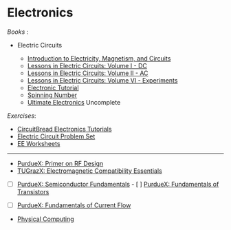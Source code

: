 # Electronics

_Books_ :

- Electric Circuits

  - [Introduction to Electricity, Magnetism, and Circuits](https://www.circuitbread.com/textbooks/introduction-to-electricity-magnetism-and-circuits)
  - [Lessons in Electric Circuits: Volume I - DC](https://www.circuitbread.com/textbooks/lessons-in-electric-circuits-volume-i-dc)
  - [Lessons in Electric Circuits: Volume II - AC](https://www.circuitbread.com/textbooks/lessons-in-electric-circuits-volume-ii-ac)
  - [Lessons in Electric Circuits: Volume VI - Experiments](https://www.circuitbread.com/textbooks/lessons-in-electric-circuits-volume-vi-experiments)
  - [Electronic Tutorial](https://www.electronics-tutorials.ws/)
  - [Spinning Number](https://spinningnumbers.org/)
  - [Ultimate Electronics](https://ultimateelectronicsbook.com/) Uncomplete

_Exercises_:

- [CircuitBread Electronics Tutorials](https://www.circuitbread.com/tutorials)
- [Electric Circuit Problem Set](https://www.physicsclassroom.com/calcpad/circuits)
- [EE Worksheets](https://www.allaboutcircuits.com/worksheets/)

---

- [PurdueX: Primer on RF Design](https://www.edx.org/learn/electronics/purdue-university-primer-on-rf-design)
- [TUGrazX: Electromagnetic Compatibility Essentials](https://www.edx.org/learn/electricity/graz-university-of-technology-electromagnetic-compatibility-essentials)

- [ ] [PurdueX: Semiconductor Fundamentals](https://www.edx.org/learn/electronics/purdue-university-semiconductor-fundamentals) - [ ] [PurdueX: Fundamentals of Transistors](https://www.edx.org/learn/electronics/purdue-university-fundamentals-of-transistors)

- [ ] [PurdueX: Fundamentals of Current Flow](https://www.edx.org/learn/electronics/purdue-university-fundamentals-of-current-flow)

- [Physical Computing](https://makeabilitylab.github.io/physcomp/)
